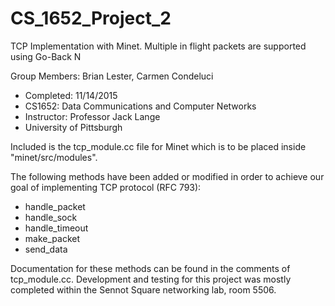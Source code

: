 # CS_1652_Project_2
TCP Implementation with Minet. Multiple in flight packets are supported using Go-Back N

Group Members:
Brian Lester, Carmen Condeluci

- Completed: 11/14/2015
- CS1652: Data Communications and Computer Networks
- Instructor: Professor Jack Lange
- University of Pittsburgh

Included is the tcp_module.cc file for Minet which is to be placed inside "minet/src/modules".

The following methods have been added or modified in order to achieve our goal of implementing TCP protocol (RFC 793):

- handle_packet
- handle_sock
- handle_timeout
- make_packet
- send_data

Documentation for these methods can be found in the comments of tcp_module.cc. 
Development and testing for this project was mostly completed within the Sennot Square networking lab, room 5506.
